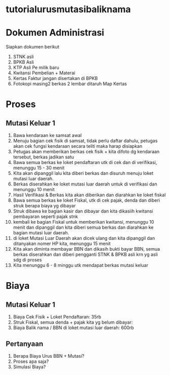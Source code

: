 # tutorialurusmutasibaliknama
# Dokumen Administrasi
Siapkan dokumen berikut
1. STNK asli
2. BPKB Asli
3. KTP Asli Pe milik baru
4. Kwitansi Pembelian + Materai
5. Kertas Faktur jangan disertakan di BPKB
6. Fotokopi masing2 berkas 2 lembar ditaruh Map Kertas
# Proses
## Mutasi Keluar 1
1. Bawa kendaraan ke samsat awal
2. Menuju bagian cek fisik di samsat, tidak perlu daftar dahulu, petugas akan cek fungsi kendaraan secara teliti maka harap disiapkan
3. Petugas akan memberikan berkas cek fisik + kita difoto dg kendaraan tersebut, berkas jadikan satu
4. Bawa semua berkas ke loket pendaftaran utk di cek dan di verifikasi, menunggu 15 - 30 menit
5. Kita akan dipanggil lalu kita diberi berkas dan disuruh menuju loket mutasi luar daerah.
6. Berkas diserahkan ke loket mutasi luar daerah untuk di verifikasi dan menunggu 10 menit
7. Hasil Verifikasi & Berkas kita akan diberikan dan diarahkan ke loket fiskal
8. Bawa semua berkas ke loket Fiskal, utk di cek pajak, denda dan diberi struk berapa biaya yg dibayar
9. Struk dibawa ke bagian kasir dan dibayar dan kita dikasiih kwitansi pembayaran seperti pajak stnk
10. kembali ke bagian Fiskal untuk memberikan kwitansi, menunggu 10 menit dan dipanggil dan kita diberi semua berkas dan diarahkan ke bagian mutasi luar daerah.
11. di loket Mutasi Luar Daerah akan dicek ulang dan kita dipanggil dan ditanyakan nomer HP kita, menunggu 15 menit
12. Kita akan diminta membayar BBN dan dikasih bukti bayar BBN, semua berkas diserahkan dan diberi pengganti STNK & BPKB asli krn yg asli sdg di proses
13. Kita menunggu 6 - 8 minggu utk mendapat berkas mutasi keluar
# Biaya
## Mutasi Keluar 1
1. Biaya Cek Fisik + Loket Pendaftaran: 35rb
2. Struk Fiskal, semua denda + pajak kita yg belum dibayar:
3. Biaya Balik nama / BBN di loket mutasi luar daerah: 600rb
## Pertanyaan
1. Berapa Biaya Urus BBN + Mutasi?
2. Proses apa saja?
4. Simulasi Biaya?
